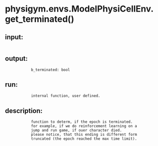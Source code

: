 # physigym.envs.ModelPhysiCellEnv.get_terminated()


## input:
```

```

## output:
```
            b_terminated: bool

```

## run:
```python
            internal function, user defined.

```

## description:
```
            function to determ, if the epoch is terminated.
            for example, if we do reinforcement learning on a
            jump and run game, if ouer character died.
            please notice, that this ending is different form
            truncated (the epoch reached the max time limit).
        
```